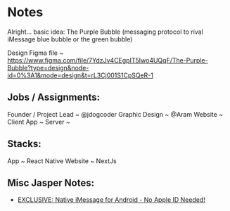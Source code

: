 # Notes
Alright… basic idea: The Purple Bubble (messaging protocol to rival iMessage blue bubble or the green bubble)

Design Figma file ~ https://www.figma.com/file/7YdzJv4CEgpIT5Iwo4UQqF/The-Purple-Bubble?type=design&node-id=0%3A1&mode=design&t=rL3Cj001S1CpSQeR-1

## Jobs / Assignments:
Founder / Project Lead ~ @jdogcoder
Graphic Design ~ @Aram 
Website ~ 
Client App ~
Server ~ 

## Stacks:
App ~ React Native
Website ~ NextJs



## Misc Jasper Notes:
- [EXCLUSIVE: Native iMessage for Android - No Apple ID Needed!](https://www.youtube.com/watch?v=S24TDRxEna4&t=797s&pp=ygUKc25henp5bGFicw%3D%3D)
